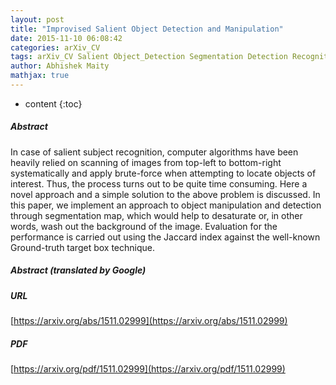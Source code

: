 ```yaml
---
layout: post
title: "Improvised Salient Object Detection and Manipulation"
date: 2015-11-10 06:08:42
categories: arXiv_CV
tags: arXiv_CV Salient Object_Detection Segmentation Detection Recognition
author: Abhishek Maity
mathjax: true
---
```


* content
{:toc}

##### Abstract
In case of salient subject recognition, computer algorithms have been heavily relied on scanning of images from top-left to bottom-right systematically and apply brute-force when attempting to locate objects of interest. Thus, the process turns out to be quite time consuming. Here a novel approach and a simple solution to the above problem is discussed. In this paper, we implement an approach to object manipulation and detection through segmentation map, which would help to desaturate or, in other words, wash out the background of the image. Evaluation for the performance is carried out using the Jaccard index against the well-known Ground-truth target box technique.

##### Abstract (translated by Google)


##### URL
[https://arxiv.org/abs/1511.02999](https://arxiv.org/abs/1511.02999)

##### PDF
[https://arxiv.org/pdf/1511.02999](https://arxiv.org/pdf/1511.02999)

